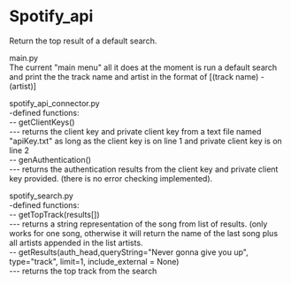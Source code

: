 # Spotify_api
Return the top result of a default search.

main.py  
  The current "main menu" all it does at the moment is run a default search and print the the track name and artist in the format of [(track name) - (artist)]  
  
spotify_api_connector.py  
  -defined functions:  
    -- getClientKeys()  
      --- returns the client key and private client key from a text file named "apiKey.txt" as long as the client key is on line 1 and private client key is on line 2  
    -- genAuthentication()  
      --- returns the authentication results from the client key and private client key provided. (there is no error checking implemented).  
      
spotify_search.py  
  -defined functions:  
    -- getTopTrack(results[])  
      --- returns a string representation of the song from list of results. (only works for one song, otherwise it will return the name of the last song plus all artists appended in the list artists.  
    -- getResults(auth_head,queryString="Never gonna give you up", type="track", limit=1, include_external = None)  
      --- returns the top track from the search  
  
